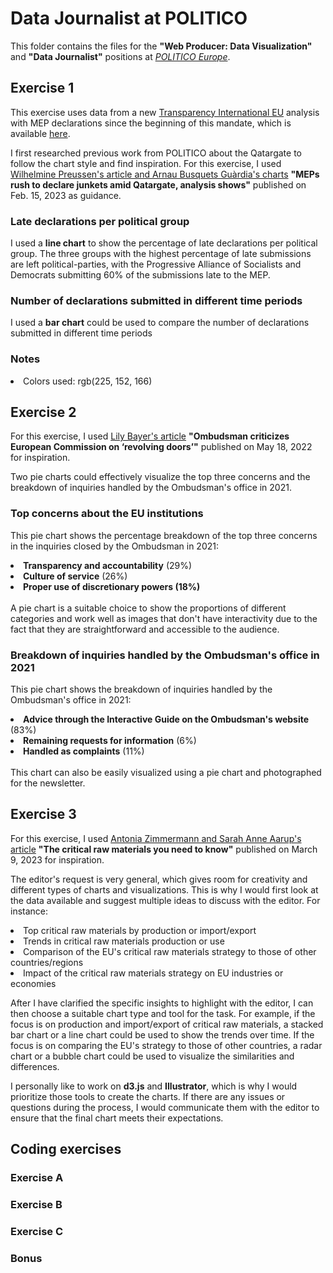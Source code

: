 # Data Journalist at POLITICO
This folder contains the files for the <b>"Web Producer: Data Visualization"</b> and <b>"Data Journalist"</b> positions at <a href="https://www.politico.eu/"><i>POLITICO Europe</i></a>.

## Exercise 1
This exercise uses data from a new <a href="https://transparency.eu/mep-lobby-brief/">Transparency International EU</a> analysis with MEP declarations since the beginning of this mandate, which is available <a href="https://github.com/ibonnet/portfolio/tree/main/politico/ex1">here</a>.</li>
<p>I first researched previous work from POLITICO about the Qatargate to follow the chart style and find inspiration. For this exercise, I used <a href="https://www.politico.eu/article/meps-rush-declare-junkets-qatargate-analysis-transparency-international-corruption/">Wilhelmine Preussen's article and Arnau Busquets Guàrdia's charts</a> <b>"MEPs rush to declare junkets amid Qatargate, analysis shows"</b> published on Feb. 15, 2023 as guidance.

### Late declarations per political group
I used a <b>line chart</b> to show the percentage of late declarations per political group. The three groups with the highest percentage of late submissions are left political-parties, with the Progressive Alliance of Socialists and Democrats submitting 60% of the submissions late to the MEP.

### Number of declarations submitted in different time periods
I used a <b>bar chart</b> could be used to compare the number of declarations submitted in different time periods

### Notes
<li>Colors used: rgb(225, 152, 166)</li>

## Exercise 2
For this exercise, I used <a href="https://www.politico.eu/article/ombudsman-criticizes-eu-commission-on-revolving-doors/">Lily Bayer's article</a> <b>"Ombudsman criticizes European Commission on ‘revolving doors’"</b> published on May 18, 2022 for inspiration.
<p>Two pie charts could effectively visualize the top three concerns and the breakdown of inquiries handled by the Ombudsman's office in 2021.

### Top concerns about the EU institutions
This pie chart shows the percentage breakdown of the top three concerns in the inquiries closed by the Ombudsman in 2021:
<li><b>Transparency and accountability</b> (29%)</li>
<li><b>Culture of service</b> (26%)</li>
<li><b>Proper use of discretionary powers (18%)</b></li>
<br>A pie chart is a suitable choice to show the proportions of different categories and work well as images that don't have interactivity due to the fact that they are straightforward and accessible to the audience.

### Breakdown of inquiries handled by the Ombudsman's office in 2021
This pie chart shows the breakdown of inquiries handled by the Ombudsman's office in 2021:
<li><b>Advice through the Interactive Guide on the Ombudsman's website</b> (83%)</li>
<li><b>Remaining requests for information</b> (6%)</li>
<li><b>Handled as complaints</b> (11%)</li>
<br>This chart can also be easily visualized using a pie chart and photographed for the newsletter.

## Exercise 3
For this exercise, I used <a href="https://www.politico.eu/article/critical-raw-materials-act-europe-guide/">Antonia Zimmermann and Sarah Anne Aarup's article</a> <b>"The critical raw materials you need to know"</b> published on March 9, 2023 for inspiration.

<p>The editor's request is very general, which gives room for creativity and different types of charts and visualizations. This is why I would first look at the data available and suggest multiple ideas to discuss with the editor. For instance:

<li>Top critical raw materials by production or import/export</li>
<li>Trends in critical raw materials production or use</li>
<li>Comparison of the EU's critical raw materials strategy to those of other countries/regions</li>
<li>Impact of the critical raw materials strategy on EU industries or economies</li>

<p>After I have clarified the specific insights to highlight with the editor, I can then choose a suitable chart type and tool for the task. For example, if the focus is on production and import/export of critical raw materials, a stacked bar chart or a line chart could be used to show the trends over time. If the focus is on comparing the EU's strategy to those of other countries, a radar chart or a bubble chart could be used to visualize the similarities and differences.

<p>I personally like to work on <b>d3.js</b> and <b>Illustrator</b>, which is why I would prioritize those tools to create the charts. If there are any issues or questions during the process, I would communicate them with the editor to ensure that the final chart meets their expectations.

## Coding exercises

### Exercise A
### Exercise B
### Exercise C
### Bonus
